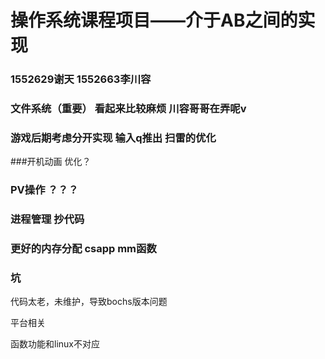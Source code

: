 # 操作系统课程项目——介于AB之间的实现

### 1552629谢天 1552663李川容

### 文件系统（重要） 看起来比较麻烦 川容哥哥在弄呢v

### 游戏后期考虑分开实现 输入q推出 扫雷的优化
###开机动画 优化？ 

### PV操作 ？？？

### 进程管理 抄代码
### 更好的内存分配 csapp mm函数






### 坑

代码太老，未维护，导致bochs版本问题

平台相关

函数功能和linux不对应







